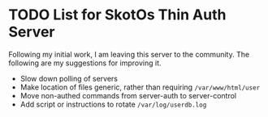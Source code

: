 # TODO List for SkotOs Thin Auth Server

Following my initial work, I am leaving this server to the community. The following are my suggestions for improving it.

* Slow down polling of servers
* Make location of files generic, rather than requiring `/var/www/html/user`
* Move non-authed commands from server-auth to server-control
* Add script or instructions to rotate `/var/log/userdb.log`
